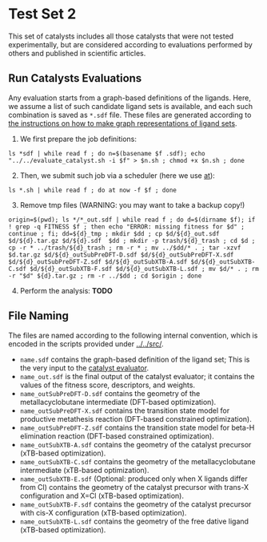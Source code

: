 # Test Set 2
This set of catalysts includes all those catalysts that were not tested experimentally, but are considered according to evaluations performed by others and published in scientific articles.

## Run Catalysts Evaluations
Any evaluation starts from a graph-based definitions of the ligands. Here, we assume a list of such candidate ligand sets is available, and each such combination is saved as `*.sdf` file. These files are generated according to [the instructions on how to make graph representations of ligand sets](../../README.md#Evaluation-of-Catalysts).

1. We first prepare the job definitions:
```
ls *sdf | while read f ; do n=$(basename $f .sdf); echo "../../evaluate_catalyst.sh -i $f" > $n.sh ; chmod +x $n.sh ; done
```

2. Then, we submit such job via a scheduler (here we use [at](https://en.wikipedia.org/wiki/At_(command))):
```
ls *.sh | while read f ; do at now -f $f ; done
```

3. Remove tmp files (WARNING: you may want to take a backup copy!)

```
origin=$(pwd); ls */*_out.sdf | while read f ; do d=$(dirname $f); if ! grep -q FITNESS $f ; then echo "ERROR: missing fitness for $d" ; continue ; fi; dd=${d}_tmp ; mkdir $dd ; cp $d/${d}_out.sdf $d/${d}.tar.gz $d/${d}.sdf  $dd ; mkdir -p trash/${d}_trash ; cd $d ; cp -r * ../trash/${d}_trash ; rm -r * ; mv ../$dd/* . ; tar -xzvf $d.tar.gz $d/${d}_outSubPreDFT-D.sdf $d/${d}_outSubPreDFT-X.sdf $d/${d}_outSubPreDFT-Z.sdf $d/${d}_outSubXTB-A.sdf $d/${d}_outSubXTB-C.sdf $d/${d}_outSubXTB-F.sdf $d/${d}_outSubXTB-L.sdf ; mv $d/* . ; rm -r "$d" ${d}.tar.gz ; rm -r ../$dd ; cd $origin ; done
```

4. Perform the analysis: __TODO__

## File Naming
The files are named according to the following internal convention, which is encoded in the scripts provided under [../../src/](../../src/).

* `name.sdf` contains the graph-based definition of the ligand set; This is the very input to the [catalyst evaluator](../../evaluate_catalyst.sh).
* `name_out.sdf` is the final output of the catalyst evaluator; it contains the values of the fitness score, descriptors, and weights.
* `name_outSubPreDFT-D.sdf` contains the geometry of the metallacyclobutane intermediate (DFT-based optimization).
* `name_outSubPreDFT-X.sdf` contains the transition state model for productive metathesis reaction (DFT-based constrained optimization).
* `name_outSubPreDFT-Z.sdf` contains the transition state model for beta-H elimination reaction (DFT-based constrained optimization).
* `name_outSubXTB-A.sdf` contains the geometry of the catalyst precursor (xTB-based optimization).
* `name_outSubXTB-C.sdf` contains the geometry of the metallacyclobutane intermediate (xTB-based optimization).
* `name_outSubXTB-E.sdf` (Optional: produced only when X ligands differ from Cl) contains the geometry of the catalyst precursor with trans-X configuration and X=Cl (xTB-based optimization).
* `name_outSubXTB-F.sdf` contains the geometry of the catalyst precursor with cis-X configuration (xTB-based optimization).
* `name_outSubXTB-L.sdf` contains the geometry of the free dative ligand (xTB-based optimization).



